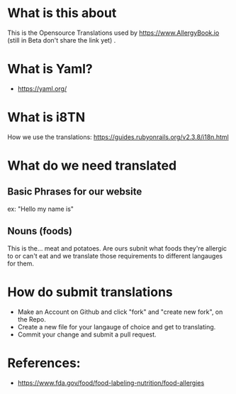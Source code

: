 # What is this about
This is the Opensource Translations used by https://www.AllergyBook.io (still in Beta don't share the link yet) .


# What is Yaml?
* https://yaml.org/


# What is i8TN
How we use the translations: https://guides.rubyonrails.org/v2.3.8/i18n.html

# What do we need translated
## Basic Phrases for our website
ex: "Hello my name is"

## Nouns (foods)
This is the... meat and potatoes. Are ours subnit what foods they're allergic to or can't eat and we translate those requirements to different langauges for them.


# How do submit translations
* Make an Account on Github and click "fork" and "create new fork", on the Repo.
* Create a new file for your langauge of choice and get to translating.
* Commit your change and submit a pull request.

# References:
* https://www.fda.gov/food/food-labeling-nutrition/food-allergies
